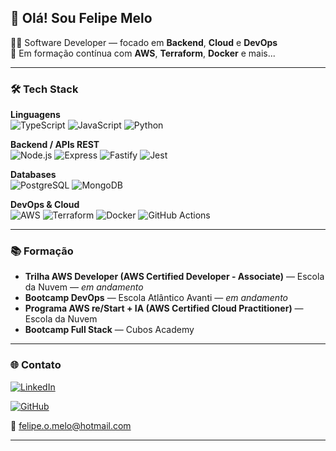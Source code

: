 ## 👋 Olá! Sou Felipe Melo

🧑‍💻 Software Developer — focado em **Backend**, **Cloud** e **DevOps**  
🚀 Em formação contínua com **AWS**, **Terraform**, **Docker** e mais...

---

### 🛠️ Tech Stack

**Linguagens**  
![TypeScript](https://img.shields.io/badge/-TypeScript-3178c6?style=flat&logo=typescript&logoColor=white)
![JavaScript](https://img.shields.io/badge/-JavaScript-f7df1e?style=flat&logo=javascript&logoColor=black)
![Python](https://img.shields.io/badge/-Python-3776AB?style=flat&logo=python&logoColor=white)

**Backend / APIs REST**  
![Node.js](https://img.shields.io/badge/-Node.js-339933?style=flat&logo=node.js&logoColor=white)
![Express](https://img.shields.io/badge/-Express-000000?style=flat&logo=express&logoColor=white)
![Fastify](https://img.shields.io/badge/-Fastify-000000?style=flat&logo=fastify&logoColor=white)
![Jest](https://img.shields.io/badge/-Jest-C21325?style=flat&logo=jest&logoColor=white)

**Databases**  
![PostgreSQL](https://img.shields.io/badge/-PostgreSQL-4169E1?style=flat&logo=postgresql&logoColor=white)
![MongoDB](https://img.shields.io/badge/-MongoDB-47A248?style=flat&logo=mongodb&logoColor=white)

**DevOps & Cloud**  
![AWS](https://img.shields.io/badge/-AWS-232f3e?style=flat&logo=amazon-aws&logoColor=white)
![Terraform](https://img.shields.io/badge/-Terraform-623CE4?style=flat&logo=terraform&logoColor=white)
![Docker](https://img.shields.io/badge/-Docker-2496ED?style=flat&logo=docker&logoColor=white)
![GitHub Actions](https://img.shields.io/badge/-GitHub%20Actions-2088FF?style=flat&logo=github-actions&logoColor=white)

---

### 📚 Formação
- **Trilha AWS Developer (AWS Certified Developer - Associate)** — Escola da Nuvem — *em andamento*
- **Bootcamp DevOps** — Escola Atlântico Avanti — *em andamento*
- **Programa AWS re/Start + IA (AWS Certified Cloud Practitioner)** — Escola da Nuvem
- **Bootcamp Full Stack** — Cubos Academy

---

### 🌐 Contato
[![LinkedIn](https://img.shields.io/badge/-LinkedIn-0A66C2?style=flat&logo=linkedin&logoColor=white)](https://www.linkedin.com/in/felipeomelo/)

[![GitHub](https://img.shields.io/badge/-GitHub-181717?style=flat&logo=github&logoColor=white)](https://github.com/felipeomelodev)

📧 felipe.o.melo@hotmail.com

---
